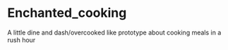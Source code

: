 # Enchanted_cooking
A little dine and dash/overcooked like prototype about cooking meals in a rush hour
